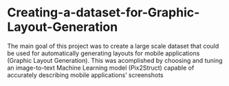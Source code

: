 # Creating-a-dataset-for-Graphic-Layout-Generation
The main goal of this project was to create a large scale dataset that could be used for automatically generating layouts for mobile applications (Graphic Layout Generation). This was acomplished by choosing and tuning an image-to-text Machine Learning model (Pix2Struct) capable of accurately describing mobile applications’ screenshots
